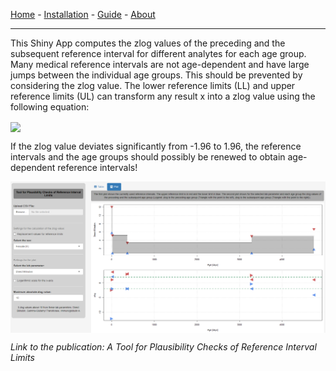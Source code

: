 [Home](./index.md) - [Installation](./install.md) - [Guide](./guide.md) - [About](./about.md)

---

This Shiny App computes the zlog values of the preceding and the subsequent reference interval for different analytes for each age group. Many medical reference intervals are not age-dependent and have large jumps between the individual age groups. This should be prevented by considering the zlog value. The lower reference limits (LL) and upper reference limits (UL) can transform any result x into a zlog value using the following equation: 

<img src="https://render.githubusercontent.com/render/math?math={zlog=(log(x) - \frac{log(UG) %2B log(OG)}{2}}) * \frac{3.92}{log(OG) - log(UG)}" align="center">

If the zlog value deviates significantly from -1.96 to 1.96, the reference intervals and the age groups should possibly be renewed to obtain age-dependent reference intervals!

<img src="shiny.png" align="center"/>

*Link to the publication: A Tool for Plausibility Checks of Reference Interval Limits*
